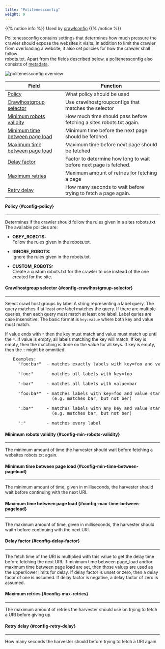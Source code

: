 ```yaml
---
title: "Politenessconfig"
weight: 9
---
```


{{% notice info %}}
Used by [crawlconfig](../crawlconfig)
{{% /notice %}}  

Politenessconfig contains settings that determines how much pressure the crawler should expose the websites it visits.
In addition to limit the crawler from overloading a website, it also set policies for how the crawler shall follow  
robots.txt. Apart from the fields described below, a politenessconfig also consists of [metadata](../#veidemann-meta).

![politenessconfig overview](/veidemann/docs/img/politenessconfig/veidemann_dashboard_politenessconfig_overview.png)  


Field                                                               | Function
--------------------------------------------------------------------|-----------------------------------------
[Policy](#config-policy)                                            | What policy should be used
[Crawlhostgroup selector](#config-crawlhostgroup-selector)          | Use crawlhostgroupconfigs that matches the selector
[Minimum robots validity](#config-min-robots-validity)              | How much time should pass before fetching a sites robots.txt again.
[Minimum time between page load](#config-min-time-between-pageload) | Minimum time before the next page should be fetched.
[Maximum time between page load](#config-max-time-between-pageload) | Maximum time before next page should be fetched
[Delay factor](#config-delay-factor)                                | Factor to determine how long to wait before next page is fetched.
[Maximum retries](#config-max-retries)                              | Maximum amount of retries for fetching a page
[Retry delay](#config-retry-delay)                                  | How many seconds to wait before trying to fetch a page again.


#### Policy {#config-policy}
----------------------------  
Determines if the crawler should follow the rules given in a sites robots.txt.
The available policies are:

- **OBEY_ROBOTS:**  
    Follow the rules given in the robots.txt.
   
- **IGNORE_ROBOTS:**  
    Ignore the rules given in the robots.txt.

- **CUSTOM_ROBOTS:**  
    Create a custom robots.txt for the crawler to use instead of the one created for the site.
 

#### Crawlhostgroup selector {#config-crawlhostgroup-selector}
--------------------------------------------------------------
Select crawl host groups by label
  A string representing a label query. The query matches if at least one label matches the query.
  If there are multiple queries, then each query must match at least one label.
  Label quries are case insensitive. The basic format is <code>key:value</code> where both key and value must match.
  
  If value ends with <code>&ast;</code> then the key must match and value must match up until the <code>&ast;</code>.
  If value is empty, all labels matching the key will match.
  If key is empty, then the matching is done on the value for all keys.
  If key is empty, then the <code>:</code> might be ommitted.

<pre>
   Examples:
     "foo:bar"  - matches exactly labels with key=foo and value=bar  
     
     "foo:"     - matches all labels with key=foo  
     
     ":bar"     - matches all labels with value=bar  
       
     "foo:ba*"  - matches labels with key=foo and value starting with ba 
                  (e.g. matches bar, but not ber)  
     
     ":ba*"     - matches labels with any key and value starting with ba 
                  (e.g. matches bar, but not ber)  
     
     ":"        - matches every label
</pre>

#### Minimum robots validity {#config-min-robots-validity}
----------------------------------------------------------
The minimum amount of time the harvester should wait before fetching a websites robots.txt again.
 
#### Minimum time between page load {#config-min-time-between-pageload}
-----------------------------------------------------------------------
The minimum amount of time, given in milliseconds, the harvester should wait before continuing with the next URI.

#### Maximum time between page load {#config-max-time-between-pageload}
-----------------------------------------------------------------------
The maximum amount of time, given in milliseconds, the harvester should waith before continuing with the next URI.

#### Delay factor {#config-delay-factor}
----------------------------------------
The fetch time of the URI is multiplied with this value to get the delay time before fetching the next URI.
If minimum time between page_load and/or maximum time between page load are set, then those values are used as
the upper/lower limits for delay.
If delay factor is unset or zero, then a delay facor of one is assumed. If delay factor is negative,
a delay factor of zero is assumed.

#### Maximum retries {#config-max-retries}
------------------------------------------
The maximum amount of retries the harvester should use on trying to fetch a URI before giving up.

#### Retry delay {#config-retry-delay}
--------------------------------------
How many seconds the harvester should before trying to fetch a URI again. 


    
 
